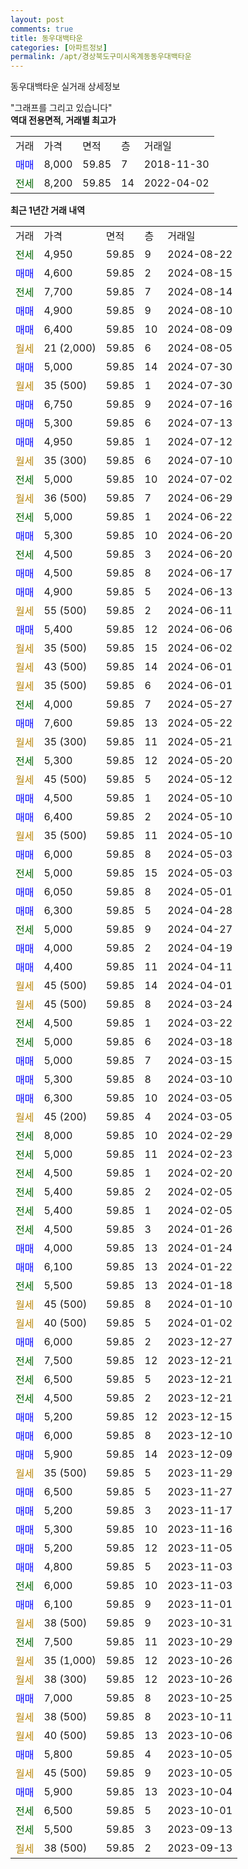 ```yaml
---
layout: post
comments: true
title: 동우대백타운
categories: [아파트정보]
permalink: /apt/경상북도구미시옥계동동우대백타운
---
```


동우대백타운 실거래 상세정보

<script type="text/javascript">
  google.charts.load('current', {'packages':['line', 'corechart']});
  google.charts.setOnLoadCallback(drawChart);

  function drawChart() {
    var data = new google.visualization.DataTable();
    data.addColumn('date', '거래일');
    data.addColumn('number', "매매");
    data.addColumn('number', "전세");
    data.addColumn('number', "전매");

    data.addRows([[new Date(Date.parse("2024-08-22")), null, 4950, null], [new Date(Date.parse("2024-08-15")), 4600, null, null], [new Date(Date.parse("2024-08-14")), null, 7700, null], [new Date(Date.parse("2024-08-10")), 4900, null, null], [new Date(Date.parse("2024-08-09")), 6400, null, null], [new Date(Date.parse("2024-08-05")), null, null, null], [new Date(Date.parse("2024-07-30")), 5000, null, null], [new Date(Date.parse("2024-07-30")), null, null, null], [new Date(Date.parse("2024-07-16")), 6750, null, null], [new Date(Date.parse("2024-07-13")), 5300, null, null], [new Date(Date.parse("2024-07-12")), 4950, null, null], [new Date(Date.parse("2024-07-10")), null, null, null], [new Date(Date.parse("2024-07-02")), null, 5000, null], [new Date(Date.parse("2024-06-29")), null, null, null], [new Date(Date.parse("2024-06-22")), null, 5000, null], [new Date(Date.parse("2024-06-20")), 5300, null, null], [new Date(Date.parse("2024-06-20")), null, 4500, null], [new Date(Date.parse("2024-06-17")), 4500, null, null], [new Date(Date.parse("2024-06-13")), 4900, null, null], [new Date(Date.parse("2024-06-11")), null, null, null], [new Date(Date.parse("2024-06-06")), 5400, null, null], [new Date(Date.parse("2024-06-02")), null, null, null], [new Date(Date.parse("2024-06-01")), null, null, null], [new Date(Date.parse("2024-06-01")), null, null, null], [new Date(Date.parse("2024-05-27")), null, 4000, null], [new Date(Date.parse("2024-05-22")), 7600, null, null], [new Date(Date.parse("2024-05-21")), null, null, null], [new Date(Date.parse("2024-05-20")), null, 5300, null], [new Date(Date.parse("2024-05-12")), null, null, null], [new Date(Date.parse("2024-05-10")), 4500, null, null], [new Date(Date.parse("2024-05-10")), 6400, null, null], [new Date(Date.parse("2024-05-10")), null, null, null], [new Date(Date.parse("2024-05-03")), 6000, null, null], [new Date(Date.parse("2024-05-03")), null, 5000, null], [new Date(Date.parse("2024-05-01")), 6050, null, null], [new Date(Date.parse("2024-04-28")), 6300, null, null], [new Date(Date.parse("2024-04-27")), null, 5000, null], [new Date(Date.parse("2024-04-19")), 4000, null, null], [new Date(Date.parse("2024-04-11")), 4400, null, null], [new Date(Date.parse("2024-04-01")), null, null, null], [new Date(Date.parse("2024-03-24")), null, null, null], [new Date(Date.parse("2024-03-22")), null, 4500, null], [new Date(Date.parse("2024-03-18")), null, 5000, null], [new Date(Date.parse("2024-03-15")), 5000, null, null], [new Date(Date.parse("2024-03-10")), 5300, null, null], [new Date(Date.parse("2024-03-05")), 6300, null, null], [new Date(Date.parse("2024-03-05")), null, null, null], [new Date(Date.parse("2024-02-29")), null, 8000, null], [new Date(Date.parse("2024-02-23")), null, 5000, null], [new Date(Date.parse("2024-02-20")), null, 4500, null], [new Date(Date.parse("2024-02-05")), null, 5400, null], [new Date(Date.parse("2024-02-05")), null, 5400, null], [new Date(Date.parse("2024-01-26")), null, 4500, null], [new Date(Date.parse("2024-01-24")), 4000, null, null], [new Date(Date.parse("2024-01-22")), 6100, null, null], [new Date(Date.parse("2024-01-18")), null, 5500, null], [new Date(Date.parse("2024-01-10")), null, null, null], [new Date(Date.parse("2024-01-02")), null, null, null], [new Date(Date.parse("2023-12-27")), 6000, null, null], [new Date(Date.parse("2023-12-21")), null, 7500, null], [new Date(Date.parse("2023-12-21")), null, 6500, null], [new Date(Date.parse("2023-12-21")), null, 4500, null], [new Date(Date.parse("2023-12-15")), 5200, null, null], [new Date(Date.parse("2023-12-10")), 6000, null, null], [new Date(Date.parse("2023-12-09")), 5900, null, null], [new Date(Date.parse("2023-11-29")), null, null, null], [new Date(Date.parse("2023-11-27")), 6500, null, null], [new Date(Date.parse("2023-11-17")), 5200, null, null], [new Date(Date.parse("2023-11-16")), 5300, null, null], [new Date(Date.parse("2023-11-05")), 5200, null, null], [new Date(Date.parse("2023-11-03")), 4800, null, null], [new Date(Date.parse("2023-11-03")), null, 6000, null], [new Date(Date.parse("2023-11-01")), 6100, null, null], [new Date(Date.parse("2023-10-31")), null, null, null], [new Date(Date.parse("2023-10-29")), null, 7500, null], [new Date(Date.parse("2023-10-26")), null, null, null], [new Date(Date.parse("2023-10-26")), null, null, null], [new Date(Date.parse("2023-10-25")), 7000, null, null], [new Date(Date.parse("2023-10-11")), null, null, null], [new Date(Date.parse("2023-10-06")), null, null, null], [new Date(Date.parse("2023-10-05")), 5800, null, null], [new Date(Date.parse("2023-10-05")), null, null, null], [new Date(Date.parse("2023-10-04")), 5900, null, null], [new Date(Date.parse("2023-10-01")), null, 6500, null], [new Date(Date.parse("2023-09-13")), null, 5500, null], [new Date(Date.parse("2023-09-13")), null, null, null]]);

    var options = {
      hAxis: {
        format: 'yyyy/MM/dd'
      },    
      lineWidth: 0,
      pointsVisible: true,    
      title: '최근 1년간 유형별 실거래가 분포',
      legend: { position: 'bottom' }
    };

    var formatter = new google.visualization.NumberFormat({pattern:'###,###'} );
    formatter.format(data, 1);
    formatter.format(data, 2);
    
    setTimeout(function() {
        var chart = new google.visualization.LineChart(document.getElementById('columnchart_material'));
        chart.draw(data, (options));
        document.getElementById('loading').style.display = 'none';
    }, 200);
  }
</script>


<div id="loading" style="z-index:20; display: block; margin-left: 0px">"그래프를 그리고 있습니다"</div>
<div id="columnchart_material" style="width: 95%; margin-left: 0px; display: block"></div>
<!-- contents start -->
<b>역대 전용면적, 거래별 최고가</b>
<table class="sortable">
    <tr>
      <td>거래</td>
      <td>가격</td>
      <td>면적</td>
      <td>층</td>
      <td>거래일</td>
    </tr>
        <tr>
          <td><a style="color: blue">매매</a></td>
          <td>8,000</td>
          <td>59.85</td>
          <td>7</td>
          <td>2018-11-30</td>
        </tr>        
        <tr>
              <td><a style="color: darkgreen">전세</a></td>
              <td>8,200</td>
              <td>59.85</td>
              <td>14</td>
              <td>2022-04-02</td>
            </tr>        
    
</table>

<b>최근 1년간 거래 내역</b>

<table class="sortable">
    <tr>
      <td>거래</td>
      <td>가격</td>
      <td>면적</td>
      <td>층</td>
      <td>거래일</td>
    </tr>
    <tr>
      <td><a style="color: darkgreen">전세</a></td>
      <td>4,950</td>
      <td>59.85</td>
      <td>9</td>
      <td>2024-08-22</td>
    </tr>          <tr>
      <td><a style="color: blue">매매</a></td>
      <td>4,600</td>
      <td>59.85</td>
      <td>2</td>
      <td>2024-08-15</td>
    </tr>          <tr>
      <td><a style="color: darkgreen">전세</a></td>
      <td>7,700</td>
      <td>59.85</td>
      <td>7</td>
      <td>2024-08-14</td>
    </tr>          <tr>
      <td><a style="color: blue">매매</a></td>
      <td>4,900</td>
      <td>59.85</td>
      <td>9</td>
      <td>2024-08-10</td>
    </tr>          <tr>
      <td><a style="color: blue">매매</a></td>
      <td>6,400</td>
      <td>59.85</td>
      <td>10</td>
      <td>2024-08-09</td>
    </tr>          <tr>
      <td><a style="color: darkgoldenrod">월세</a></td>
      <td>21 (2,000)</td>
      <td>59.85</td>
      <td>6</td>
      <td>2024-08-05</td>
    </tr>          <tr>
      <td><a style="color: blue">매매</a></td>
      <td>5,000</td>
      <td>59.85</td>
      <td>14</td>
      <td>2024-07-30</td>
    </tr>          <tr>
      <td><a style="color: darkgoldenrod">월세</a></td>
      <td>35 (500)</td>
      <td>59.85</td>
      <td>1</td>
      <td>2024-07-30</td>
    </tr>          <tr>
      <td><a style="color: blue">매매</a></td>
      <td>6,750</td>
      <td>59.85</td>
      <td>9</td>
      <td>2024-07-16</td>
    </tr>          <tr>
      <td><a style="color: blue">매매</a></td>
      <td>5,300</td>
      <td>59.85</td>
      <td>6</td>
      <td>2024-07-13</td>
    </tr>          <tr>
      <td><a style="color: blue">매매</a></td>
      <td>4,950</td>
      <td>59.85</td>
      <td>1</td>
      <td>2024-07-12</td>
    </tr>          <tr>
      <td><a style="color: darkgoldenrod">월세</a></td>
      <td>35 (300)</td>
      <td>59.85</td>
      <td>6</td>
      <td>2024-07-10</td>
    </tr>          <tr>
      <td><a style="color: darkgreen">전세</a></td>
      <td>5,000</td>
      <td>59.85</td>
      <td>10</td>
      <td>2024-07-02</td>
    </tr>          <tr>
      <td><a style="color: darkgoldenrod">월세</a></td>
      <td>36 (500)</td>
      <td>59.85</td>
      <td>7</td>
      <td>2024-06-29</td>
    </tr>          <tr>
      <td><a style="color: darkgreen">전세</a></td>
      <td>5,000</td>
      <td>59.85</td>
      <td>1</td>
      <td>2024-06-22</td>
    </tr>          <tr>
      <td><a style="color: blue">매매</a></td>
      <td>5,300</td>
      <td>59.85</td>
      <td>10</td>
      <td>2024-06-20</td>
    </tr>          <tr>
      <td><a style="color: darkgreen">전세</a></td>
      <td>4,500</td>
      <td>59.85</td>
      <td>3</td>
      <td>2024-06-20</td>
    </tr>          <tr>
      <td><a style="color: blue">매매</a></td>
      <td>4,500</td>
      <td>59.85</td>
      <td>8</td>
      <td>2024-06-17</td>
    </tr>          <tr>
      <td><a style="color: blue">매매</a></td>
      <td>4,900</td>
      <td>59.85</td>
      <td>5</td>
      <td>2024-06-13</td>
    </tr>          <tr>
      <td><a style="color: darkgoldenrod">월세</a></td>
      <td>55 (500)</td>
      <td>59.85</td>
      <td>2</td>
      <td>2024-06-11</td>
    </tr>          <tr>
      <td><a style="color: blue">매매</a></td>
      <td>5,400</td>
      <td>59.85</td>
      <td>12</td>
      <td>2024-06-06</td>
    </tr>          <tr>
      <td><a style="color: darkgoldenrod">월세</a></td>
      <td>35 (500)</td>
      <td>59.85</td>
      <td>15</td>
      <td>2024-06-02</td>
    </tr>          <tr>
      <td><a style="color: darkgoldenrod">월세</a></td>
      <td>43 (500)</td>
      <td>59.85</td>
      <td>14</td>
      <td>2024-06-01</td>
    </tr>          <tr>
      <td><a style="color: darkgoldenrod">월세</a></td>
      <td>35 (500)</td>
      <td>59.85</td>
      <td>6</td>
      <td>2024-06-01</td>
    </tr>          <tr>
      <td><a style="color: darkgreen">전세</a></td>
      <td>4,000</td>
      <td>59.85</td>
      <td>7</td>
      <td>2024-05-27</td>
    </tr>          <tr>
      <td><a style="color: blue">매매</a></td>
      <td>7,600</td>
      <td>59.85</td>
      <td>13</td>
      <td>2024-05-22</td>
    </tr>          <tr>
      <td><a style="color: darkgoldenrod">월세</a></td>
      <td>35 (300)</td>
      <td>59.85</td>
      <td>11</td>
      <td>2024-05-21</td>
    </tr>          <tr>
      <td><a style="color: darkgreen">전세</a></td>
      <td>5,300</td>
      <td>59.85</td>
      <td>12</td>
      <td>2024-05-20</td>
    </tr>          <tr>
      <td><a style="color: darkgoldenrod">월세</a></td>
      <td>45 (500)</td>
      <td>59.85</td>
      <td>5</td>
      <td>2024-05-12</td>
    </tr>          <tr>
      <td><a style="color: blue">매매</a></td>
      <td>4,500</td>
      <td>59.85</td>
      <td>1</td>
      <td>2024-05-10</td>
    </tr>          <tr>
      <td><a style="color: blue">매매</a></td>
      <td>6,400</td>
      <td>59.85</td>
      <td>2</td>
      <td>2024-05-10</td>
    </tr>          <tr>
      <td><a style="color: darkgoldenrod">월세</a></td>
      <td>35 (500)</td>
      <td>59.85</td>
      <td>11</td>
      <td>2024-05-10</td>
    </tr>          <tr>
      <td><a style="color: blue">매매</a></td>
      <td>6,000</td>
      <td>59.85</td>
      <td>8</td>
      <td>2024-05-03</td>
    </tr>          <tr>
      <td><a style="color: darkgreen">전세</a></td>
      <td>5,000</td>
      <td>59.85</td>
      <td>15</td>
      <td>2024-05-03</td>
    </tr>          <tr>
      <td><a style="color: blue">매매</a></td>
      <td>6,050</td>
      <td>59.85</td>
      <td>8</td>
      <td>2024-05-01</td>
    </tr>          <tr>
      <td><a style="color: blue">매매</a></td>
      <td>6,300</td>
      <td>59.85</td>
      <td>5</td>
      <td>2024-04-28</td>
    </tr>          <tr>
      <td><a style="color: darkgreen">전세</a></td>
      <td>5,000</td>
      <td>59.85</td>
      <td>9</td>
      <td>2024-04-27</td>
    </tr>          <tr>
      <td><a style="color: blue">매매</a></td>
      <td>4,000</td>
      <td>59.85</td>
      <td>2</td>
      <td>2024-04-19</td>
    </tr>          <tr>
      <td><a style="color: blue">매매</a></td>
      <td>4,400</td>
      <td>59.85</td>
      <td>11</td>
      <td>2024-04-11</td>
    </tr>          <tr>
      <td><a style="color: darkgoldenrod">월세</a></td>
      <td>45 (500)</td>
      <td>59.85</td>
      <td>14</td>
      <td>2024-04-01</td>
    </tr>          <tr>
      <td><a style="color: darkgoldenrod">월세</a></td>
      <td>45 (500)</td>
      <td>59.85</td>
      <td>8</td>
      <td>2024-03-24</td>
    </tr>          <tr>
      <td><a style="color: darkgreen">전세</a></td>
      <td>4,500</td>
      <td>59.85</td>
      <td>1</td>
      <td>2024-03-22</td>
    </tr>          <tr>
      <td><a style="color: darkgreen">전세</a></td>
      <td>5,000</td>
      <td>59.85</td>
      <td>6</td>
      <td>2024-03-18</td>
    </tr>          <tr>
      <td><a style="color: blue">매매</a></td>
      <td>5,000</td>
      <td>59.85</td>
      <td>7</td>
      <td>2024-03-15</td>
    </tr>          <tr>
      <td><a style="color: blue">매매</a></td>
      <td>5,300</td>
      <td>59.85</td>
      <td>8</td>
      <td>2024-03-10</td>
    </tr>          <tr>
      <td><a style="color: blue">매매</a></td>
      <td>6,300</td>
      <td>59.85</td>
      <td>10</td>
      <td>2024-03-05</td>
    </tr>          <tr>
      <td><a style="color: darkgoldenrod">월세</a></td>
      <td>45 (200)</td>
      <td>59.85</td>
      <td>4</td>
      <td>2024-03-05</td>
    </tr>          <tr>
      <td><a style="color: darkgreen">전세</a></td>
      <td>8,000</td>
      <td>59.85</td>
      <td>10</td>
      <td>2024-02-29</td>
    </tr>          <tr>
      <td><a style="color: darkgreen">전세</a></td>
      <td>5,000</td>
      <td>59.85</td>
      <td>11</td>
      <td>2024-02-23</td>
    </tr>          <tr>
      <td><a style="color: darkgreen">전세</a></td>
      <td>4,500</td>
      <td>59.85</td>
      <td>1</td>
      <td>2024-02-20</td>
    </tr>          <tr>
      <td><a style="color: darkgreen">전세</a></td>
      <td>5,400</td>
      <td>59.85</td>
      <td>2</td>
      <td>2024-02-05</td>
    </tr>          <tr>
      <td><a style="color: darkgreen">전세</a></td>
      <td>5,400</td>
      <td>59.85</td>
      <td>1</td>
      <td>2024-02-05</td>
    </tr>          <tr>
      <td><a style="color: darkgreen">전세</a></td>
      <td>4,500</td>
      <td>59.85</td>
      <td>3</td>
      <td>2024-01-26</td>
    </tr>          <tr>
      <td><a style="color: blue">매매</a></td>
      <td>4,000</td>
      <td>59.85</td>
      <td>13</td>
      <td>2024-01-24</td>
    </tr>          <tr>
      <td><a style="color: blue">매매</a></td>
      <td>6,100</td>
      <td>59.85</td>
      <td>13</td>
      <td>2024-01-22</td>
    </tr>          <tr>
      <td><a style="color: darkgreen">전세</a></td>
      <td>5,500</td>
      <td>59.85</td>
      <td>13</td>
      <td>2024-01-18</td>
    </tr>          <tr>
      <td><a style="color: darkgoldenrod">월세</a></td>
      <td>45 (500)</td>
      <td>59.85</td>
      <td>8</td>
      <td>2024-01-10</td>
    </tr>          <tr>
      <td><a style="color: darkgoldenrod">월세</a></td>
      <td>40 (500)</td>
      <td>59.85</td>
      <td>5</td>
      <td>2024-01-02</td>
    </tr>          <tr>
      <td><a style="color: blue">매매</a></td>
      <td>6,000</td>
      <td>59.85</td>
      <td>2</td>
      <td>2023-12-27</td>
    </tr>          <tr>
      <td><a style="color: darkgreen">전세</a></td>
      <td>7,500</td>
      <td>59.85</td>
      <td>12</td>
      <td>2023-12-21</td>
    </tr>          <tr>
      <td><a style="color: darkgreen">전세</a></td>
      <td>6,500</td>
      <td>59.85</td>
      <td>5</td>
      <td>2023-12-21</td>
    </tr>          <tr>
      <td><a style="color: darkgreen">전세</a></td>
      <td>4,500</td>
      <td>59.85</td>
      <td>2</td>
      <td>2023-12-21</td>
    </tr>          <tr>
      <td><a style="color: blue">매매</a></td>
      <td>5,200</td>
      <td>59.85</td>
      <td>12</td>
      <td>2023-12-15</td>
    </tr>          <tr>
      <td><a style="color: blue">매매</a></td>
      <td>6,000</td>
      <td>59.85</td>
      <td>8</td>
      <td>2023-12-10</td>
    </tr>          <tr>
      <td><a style="color: blue">매매</a></td>
      <td>5,900</td>
      <td>59.85</td>
      <td>14</td>
      <td>2023-12-09</td>
    </tr>          <tr>
      <td><a style="color: darkgoldenrod">월세</a></td>
      <td>35 (500)</td>
      <td>59.85</td>
      <td>5</td>
      <td>2023-11-29</td>
    </tr>          <tr>
      <td><a style="color: blue">매매</a></td>
      <td>6,500</td>
      <td>59.85</td>
      <td>5</td>
      <td>2023-11-27</td>
    </tr>          <tr>
      <td><a style="color: blue">매매</a></td>
      <td>5,200</td>
      <td>59.85</td>
      <td>3</td>
      <td>2023-11-17</td>
    </tr>          <tr>
      <td><a style="color: blue">매매</a></td>
      <td>5,300</td>
      <td>59.85</td>
      <td>10</td>
      <td>2023-11-16</td>
    </tr>          <tr>
      <td><a style="color: blue">매매</a></td>
      <td>5,200</td>
      <td>59.85</td>
      <td>12</td>
      <td>2023-11-05</td>
    </tr>          <tr>
      <td><a style="color: blue">매매</a></td>
      <td>4,800</td>
      <td>59.85</td>
      <td>5</td>
      <td>2023-11-03</td>
    </tr>          <tr>
      <td><a style="color: darkgreen">전세</a></td>
      <td>6,000</td>
      <td>59.85</td>
      <td>10</td>
      <td>2023-11-03</td>
    </tr>          <tr>
      <td><a style="color: blue">매매</a></td>
      <td>6,100</td>
      <td>59.85</td>
      <td>9</td>
      <td>2023-11-01</td>
    </tr>          <tr>
      <td><a style="color: darkgoldenrod">월세</a></td>
      <td>38 (500)</td>
      <td>59.85</td>
      <td>9</td>
      <td>2023-10-31</td>
    </tr>          <tr>
      <td><a style="color: darkgreen">전세</a></td>
      <td>7,500</td>
      <td>59.85</td>
      <td>11</td>
      <td>2023-10-29</td>
    </tr>          <tr>
      <td><a style="color: darkgoldenrod">월세</a></td>
      <td>35 (1,000)</td>
      <td>59.85</td>
      <td>12</td>
      <td>2023-10-26</td>
    </tr>          <tr>
      <td><a style="color: darkgoldenrod">월세</a></td>
      <td>38 (300)</td>
      <td>59.85</td>
      <td>12</td>
      <td>2023-10-26</td>
    </tr>          <tr>
      <td><a style="color: blue">매매</a></td>
      <td>7,000</td>
      <td>59.85</td>
      <td>8</td>
      <td>2023-10-25</td>
    </tr>          <tr>
      <td><a style="color: darkgoldenrod">월세</a></td>
      <td>38 (500)</td>
      <td>59.85</td>
      <td>8</td>
      <td>2023-10-11</td>
    </tr>          <tr>
      <td><a style="color: darkgoldenrod">월세</a></td>
      <td>40 (500)</td>
      <td>59.85</td>
      <td>13</td>
      <td>2023-10-06</td>
    </tr>          <tr>
      <td><a style="color: blue">매매</a></td>
      <td>5,800</td>
      <td>59.85</td>
      <td>4</td>
      <td>2023-10-05</td>
    </tr>          <tr>
      <td><a style="color: darkgoldenrod">월세</a></td>
      <td>45 (500)</td>
      <td>59.85</td>
      <td>9</td>
      <td>2023-10-05</td>
    </tr>          <tr>
      <td><a style="color: blue">매매</a></td>
      <td>5,900</td>
      <td>59.85</td>
      <td>13</td>
      <td>2023-10-04</td>
    </tr>          <tr>
      <td><a style="color: darkgreen">전세</a></td>
      <td>6,500</td>
      <td>59.85</td>
      <td>5</td>
      <td>2023-10-01</td>
    </tr>          <tr>
      <td><a style="color: darkgreen">전세</a></td>
      <td>5,500</td>
      <td>59.85</td>
      <td>3</td>
      <td>2023-09-13</td>
    </tr>          <tr>
      <td><a style="color: darkgoldenrod">월세</a></td>
      <td>38 (500)</td>
      <td>59.85</td>
      <td>2</td>
      <td>2023-09-13</td>
    </tr>      </table>
<!-- contents end -->    

